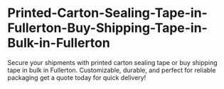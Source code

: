 # Printed-Carton-Sealing-Tape-in-Fullerton-Buy-Shipping-Tape-in-Bulk-in-Fullerton
Secure your shipments with printed carton sealing tape or buy shipping tape in bulk in Fullerton. Customizable, durable, and perfect for reliable packaging get a quote today for quick delivery!
